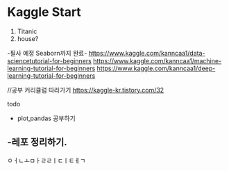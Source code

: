 # Kaggle Start


1. Titanic
2. house?


-필사 예정
Seaborn까지 완료-
https://www.kaggle.com/kanncaa1/data-sciencetutorial-for-beginners
https://www.kaggle.com/kanncaa1/machine-learning-tutorial-for-beginners
https://www.kaggle.com/kanncaa1/deep-learning-tutorial-for-beginners

//공부 커리큘럼 따라가기
https://kaggle-kr.tistory.com/32

todo
- plot,pandas 공부하기

-레포 정리하기.
-
ㅇㅓㄴㅗㅁㅏㄹㄹㅣㄷㅣㅌㅔㄱ
